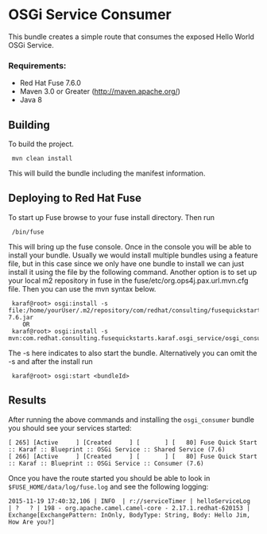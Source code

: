 OSGi Service Consumer
====================================
This bundle creates a simple route that consumes the exposed Hello World OSGi Service.

### Requirements:
 * Red Hat Fuse 7.6.0
 * Maven 3.0 or Greater (http://maven.apache.org/)
 * Java 8

Building
-----------------------
To build the project.

     mvn clean install

This will build the bundle including the manifest information.

Deploying to Red Hat Fuse
-----------------------

To start up Fuse browse to your fuse install directory. Then run

     /bin/fuse

This will bring up the fuse console. Once in the console you will be able to install your bundle. Usually we would install multiple bundles using a feature file, but in this case since we only have one bundle to install we can just install it using the file by the following command. Another option is to set up your local m2 repository in fuse in the fuse/etc/org.ops4j.pax.url.mvn.cfg file. Then you can use the mvn syntax below.

     karaf@root> osgi:install -s file:/home/yourUser/.m2/repository/com/redhat/consulting/fusequickstarts/karaf/osgi_service/osgi_consumer/7.6/osgi_consumer-7.6.jar
        OR
     karaf@root> osgi:install -s mvn:com.redhat.consulting.fusequickstarts.karaf.osgi_service/osgi_consumer/7.6

 The -s here indicates to also start the bundle.  Alternatively you can omit the -s and after the install run

     karaf@root> osgi:start <bundleId>

Results
-----------------------
After running the above commands and installing the `osgi_consumer` bundle you should see your services started:

	[ 265] [Active     ] [Created     ] [       ] [   80] Fuse Quick Start :: Karaf :: Blueprint :: OSGi Service :: Shared Service (7.6)
	[ 266] [Active     ] [Created     ] [       ] [   80] Fuse Quick Start :: Karaf :: Blueprint :: OSGi Service :: Consumer (7.6)


Once you have the route started you should be able to look in `$FUSE_HOME/data/log/fuse.log` and see the following logging:

	2015-11-19 17:40:32,106 | INFO  | r://serviceTimer | helloServiceLog   | ?   ? | 198 - org.apache.camel.camel-core - 2.17.1.redhat-620153 | Exchange[ExchangePattern: InOnly, BodyType: String, Body: Hello Jim, How Are you?]
